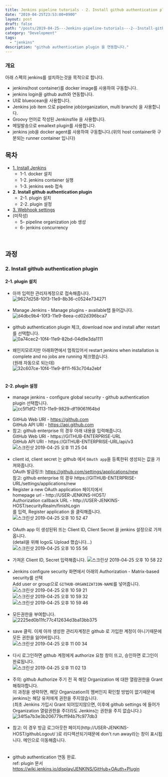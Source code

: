 ```yaml
---
title: Jenkins pipeline tutorials - 2. Install github authentication plugin
date: "2019-04-25T23:53:00+0900"
layout: post
draft: false
path: "/posts/2019-04-25---Jenkins-pipeline-tutorials---2--Install-github-authentication-plugin/"
category: "Development"
tags:
  - "jenkins"
description: "github authentication plugin 을 연동합니다."
---
```



### 개요
아래 스펙의 jenkins를 설치하는것을 목적으로 합니다.
- jenkins(host container)를 docker image를 사용하여 구동합니다.
- jenkins login을 github auth와 연동합니다.
- UI로 blueocean을 사용합니다.
- Jenkins job item 으로 pipeline job(organization, multi branch) 을 사용합니다.
- Groovy 언어로 작성된 Jenkinsfile 을 사용합니다.
- 메일발송으로 emailext plugin를 사용합니다.
- jenkins job을 docker agent를 사용하여 구동합니다.(위의 host container와 구분되는 runner container 입니다)

## 목차
- [1. Install Jenkins](/posts/2019-04-14---Jenkins-pipeline-tutorials---1--Install-Jenkins/)
  - 1-1. docker 설치
  - 1-2. jenkins container 실행
  - 1-3. jenkins web 접속
- **2. Install github authentication plugin**
  - 2-1. plugin 설치
  - 2-2. plugin 설정
- [3. Webhook settings](/posts/2019-05-01---Jenkins-pipeline-tutorials---3--Webhook-settings/)
- (미작성)
  - 5- pipeline organization job 생성
  - 6- jenkins concurrency
<br/>

## 과정
### 2. Install github authentication plugin
#### 2-1. plugin 설치
- 아까 입력한 관리자계정으로 접속해줍니다.<br/>
![9627d258-10f3-11e9-8b36-c0524e734271](https://user-images.githubusercontent.com/19223089/56739946-df4d5800-67aa-11e9-901d-acaf9deea301.png)<br/><br/>
- Manage Jenkins - Manage plugins - available탭 들어갑니다.<br/>
![d4dbc9b4-10f3-11e9-8eea-cd02d396bca7](https://user-images.githubusercontent.com/19223089/56739948-df4d5800-67aa-11e9-924e-7c13b76a4c17.gif)<br/><br/>
- github authentication plugin 체크, download now and install after restart를 선택합니다.<br/>
![0a74cec2-10f4-11e9-82bd-04d9e3da1111](https://user-images.githubusercontent.com/19223089/56739949-df4d5800-67aa-11e9-85f8-3111d6b7f62d.gif)<br/><br/>
- 왜인지모르지만 아래화면에서 멈춰있어서 restart jenkins when installation is complete and no jobs are running 체크했습니다.<br/>
(원래 자동으로 되는데)<br/>
![32c607ce-10f4-11e9-8f11-f63c704a2ebf](https://user-images.githubusercontent.com/19223089/56739951-dfe5ee80-67aa-11e9-9b99-e510d3bfc706.png)
<br/><br/>

#### 2-2. plugin 설정
- manage jenkins - configure global security - github authentication plugin 선택합니다.<br/>
![cc5f1df2-1113-11e9-9829-df19061f64bd](https://user-images.githubusercontent.com/19223089/56742603-05c1c200-67b0-11e9-9676-bc06b4d74f8c.gif)<br/><br/>
- GitHub Web URI - https://github.com <br/>
GitHub API URI - https://api.github.com <br/>
- 참고: github enterprise 의 경우 아래 내용을 입력해줍니다.<br/>
GitHub Web URI - https://GITHUB-ENTERPRISE-URL <br/>
GitHub API URI - https://GITHUB-ENTERPRISE-URL/api/v3 <br/>
![스크린샷 2019-04-25 오후 11 25 04](https://user-images.githubusercontent.com/19223089/56743369-64d40680-67b1-11e9-9c90-beb763083fac.png)
<br/><br/>
- client id, client secret 는 github 에서 `OAuth app`을 등록한뒤 생성되는 값을 가져와줍니다.<br/>
OAuth 발급링크: https://github.com/settings/applications/new <br/>
참고: github enterprise 의 경우 https://GITHUB-ENTERPRISE-URL/settings/applications/new <br/>
- Register a new OAuth application 페이지에서<br/>
homepage url - http://USER-JENKINS-HOST/ <br/>
Authorization callback URL - http://USER-JENKINS-HOST/securityRealm/finishLogin <br/>
를 입력, Register application 을 클릭해줍니다.<br/>
![스크린샷 2019-04-25 오후 10 52 47](https://user-images.githubusercontent.com/19223089/56742604-05c1c200-67b0-11e9-9de7-d8e2543ad903.png)
<br/><br/>
- OAuth app 이 생성된뒤 뜨는 Client ID, Client Secret 을 jenkins 설정으로 가져옵니다.<br/>
(detail을 위해 logo도 Upload 했습니다...)<br/>
![스크린샷 2019-04-25 오후 10 55 56](https://user-images.githubusercontent.com/19223089/56742605-05c1c200-67b0-11e9-9783-ad84894bfe32.png)
<br/><br/>
- 가져온 Client ID, Secret 입력해줍니다.
![스크린샷 2019-04-25 오후 10 58 22](https://user-images.githubusercontent.com/19223089/56742606-05c1c200-67b0-11e9-8bd1-debc994b9475.png)
<br/><br/>
- Jenkins configure security 화면에서 아래의 Authorization - Matrix-based security를 선택<br/>
Add user or group으로 `GITHUB-ORGANIZATION-NAME`를 넣어줍니다.<br/>
![스크린샷 2019-04-25 오후 10 59 21](https://user-images.githubusercontent.com/19223089/56744137-e37d7380-67b2-11e9-9609-696ab3f38edf.png)
![스크린샷 2019-04-25 오후 10 59 32](https://user-images.githubusercontent.com/19223089/56744208-07d95000-67b3-11e9-8d36-622cc0fdba8e.png)
![스크린샷 2019-04-25 오후 10 59 46](https://user-images.githubusercontent.com/19223089/56744210-07d95000-67b3-11e9-8166-1d0f3aa0d12d.png)
<br/><br/>
- 모든권한을 부여합니다.<br/>
![2225ed0b11fc77c412634d3ba13bb375](https://user-images.githubusercontent.com/19223089/56744745-08beb180-67b4-11e9-96ce-e935542220e4.gif)
<br/><br/>
- save 클릭. 이제 아까 생성한 관리자계정은 github 로 가입한 계정이 아니기때문에 모든 권한을 잃어버립니다.<br/>
![스크린샷 2019-04-25 오후 11 00 34](https://user-images.githubusercontent.com/19223089/56744765-11af8300-67b4-11e9-8c45-1db3416b6c0c.png)
<br/><br/>
- 다시 로그인하면 github 계정에게 authorize 요청 창이 뜨고, 승인하면 로그인이 완료됩니다.<br/>
![스크린샷 2019-04-25 오후 11 02 13](https://user-images.githubusercontent.com/19223089/56744852-3c99d700-67b4-11e9-8735-2d71bdcfbcc5.png)
<br/><br/>
- 주의: github Authorize 주기 전 꼭 해당 Organization 에 대한 열람권한을 Grant 해줘야합니다.<br/>
이 과정을 생략하면, 해당 Organization의 멤버인지 확인할 방법이 없기때문에 jenkins는 해당 유저에게 권한을 주지않습니다.<br/>
(최초 Jenkins 가입시 Grant 되어있지않으면, 이후에 github settings 에 들어가 Organization 열람권한을 주더라도 Jenkins는 권한을 주지 없습니다.)
![34f5a7b3e3b206779cff94b7fc977db3](https://user-images.githubusercontent.com/19223089/56744964-68b55800-67b4-11e9-99bb-27db9edf094c.gif)
<br/><br/>
- 참고: 이 경우 방금 로그아웃한 페이지(http://USER-JENKINS-HOST/githubLogout/ )로 리디렉션되기때문에 don't run away라는 창이 표시됩니다. 메인으로 이동해줍니다.<br/>
<br/><br/>
- github authentication 연동 완료.<br/>
ref: plugin 문서 https://wiki.jenkins.io/display/JENKINS/GitHub+OAuth+Plugin
<br/><br/>

